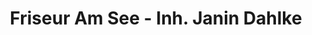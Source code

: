 ---
title: "Friseur Am See - Inh. Janin Dahlke"
url: /premnitz/friseur-am-see-inh-janin-dahlke/
shop: Friseur
---